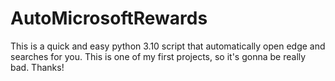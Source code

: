 # AutoMicrosoftRewards
This is a quick and easy python 3.10 script that automatically open edge and searches for you. This is one of my first projects, so it's gonna be really bad. Thanks!
